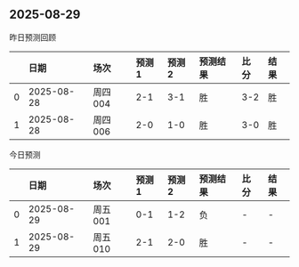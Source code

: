 

 ## 2025-08-29

昨日预测回顾

|    | 日期         | 场次    | 预测1   | 预测2   | 预测结果   | 比分   | 结果   |
|---:|:-----------|:------|:------|:------|:-------|:-----|:-----|
|  0 | 2025-08-28 | 周四004 | 2-1   | 3-1   | 胜      | 3-2  | 胜    |
|  1 | 2025-08-28 | 周四006 | 2-0   | 1-0   | 胜      | 3-0  | 胜    |

今日预测

|    | 日期         | 场次    | 预测1   | 预测2   | 预测结果   | 比分   | 结果   |
|---:|:-----------|:------|:------|:------|:-------|:-----|:-----|
|  0 | 2025-08-29 | 周五001 | 0-1   | 1-2   | 负      | -    | -    |
|  1 | 2025-08-29 | 周五010 | 2-1   | 2-0   | 胜      | -    | -    |